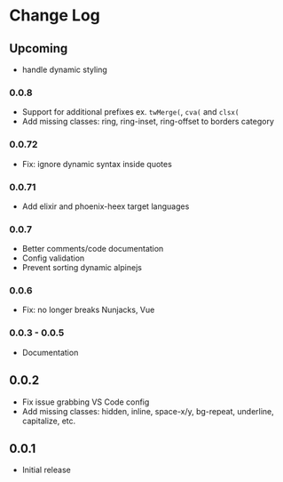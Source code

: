 # Change Log

## Upcoming

- handle dynamic styling 


### 0.0.8

- Support for additional prefixes ex. `twMerge(`, `cva(` and `clsx(`
- Add missing classes: ring, ring-inset, ring-offset to borders category

### 0.0.72

- Fix: ignore dynamic syntax inside quotes

### 0.0.71

- Add elixir and phoenix-heex target languages

### 0.0.7

- Better comments/code documentation
- Config validation
- Prevent sorting dynamic alpinejs

### 0.0.6

- Fix: no longer breaks Nunjacks, Vue

### 0.0.3 - 0.0.5

- Documentation

## 0.0.2

- Fix issue grabbing VS Code config
- Add missing classes: hidden, inline, space-x/y, bg-repeat, underline, capitalize, etc.

## 0.0.1

- Initial release
